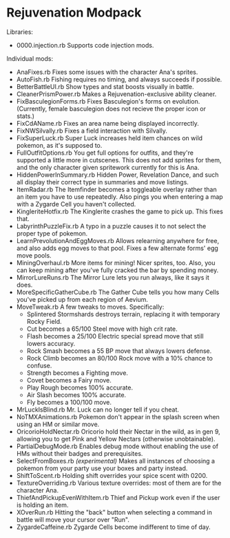 Rejuvenation Modpack
====================

Libraries:
- 0000.injection.rb
  Supports code injection mods.

Individual mods:
- AnaFixes.rb
  Fixes some issues with the character Ana's sprites.
- AutoFish.rb
  Fishing requires no timing, and always succeeds if possible.
- BetterBattleUI.rb
  Show types and stat boosts visually in battle.
- CleanerPrismPower.rb
  Makes a Rejuvenation-exclusive ability cleaner.
- FixBasculegionForms.rb
  Fixes Basculegion's forms on evolution. (Currently, female basculegion does not recieve the proper icon or stats.)
- FixCdAName.rb
  Fixes an area name being displayed incorrectly.
- FixNWSilvally.rb
  Fixes a field interaction with Silvally.
- FixSuperLuck.rb
  Super Luck increases held item chances on wild pokemon, as it's supposed to.
- FullOutfitOptions.rb
  You get full options for outfits, and they're supported a little more in cutscenes. This does not add sprites for them, and the only character given spritework currently for this is Ana.
- HiddenPowerInSummary.rb
  Hidden Power, Revelation Dance, and such all display their correct type in summaries and move listings.
- ItemRadar.rb
  The Itemfinder becomes a toggleable overlay rather than an item you have to use repeatedly. Also pings you when entering a map with a Zygarde Cell you haven't collected.
- KingleriteHotfix.rb
  The Kinglerite crashes the game to pick up. This fixes that.
- LabyrinthPuzzleFix.rb
  A typo in a puzzle causes it to not select the proper type of pokemon.
- LearnPrevolutionAndEggMoves.rb
  Allows relearning anywhere for free, and also adds egg moves to that pool. Fixes a few alternate forms' egg move pools.
- MiningOverhaul.rb
  More items for mining! Nicer sprites, too. Also, you can keep mining after you've fully cracked the bar by spending money.
- MirrorLureRuns.rb
  The Mirror Lure lets you run always, like it says it does.
- MoreSpecificGatherCube.rb
  The Gather Cube tells you how many Cells you've picked up from each region of Aevium.
- MoveTweak.rb
  A few tweaks to moves. Specifically:
  - Splintered Stormshards destroys terrain, replacing it with temporary Rocky Field.
  - Cut becomes a 65/100 Steel move with high crit rate.
  - Flash becomes a 25/100 Electric special spread move that still lowers accuracy.
  - Rock Smash becomes a 55 BP move that always lowers defense.
  - Rock Climb becomes an 80/100 Rock move with a 10% chance to confuse.
  - Strength becomes a Fighting move.
  - Covet becomes a Fairy move.
  - Play Rough becomes 100% accurate.
  - Air Slash becomes 100% accurate.
  - Fly becomes a 100/100 move.
- MrLuckIsBlind.rb
  Mr. Luck can no longer tell if you cheat.
- NoTMXAnimations.rb
  Pokemon don't appear in the splash screen when using an HM or similar move.
- OricorioHoldNectar.rb
  Oricorio hold their Nectar in the wild, as in gen 9, allowing you to get Pink and Yellow Nectars (otherwise unobtainable).
- PartialDebugMode.rb
  Enables debug mode without enabling the use of HMs without their badges and prerequisites.
- SelectFromBoxes.rb *(experimental)*
  Makes all instances of choosing a pokemon from your party use your boxes and party instead.
- ShiftToScent.rb
  Holding shift overrides your spice scent with 0200.
- TextureOverriding.rb
  Various texture overrides: most of them are for the character Ana.
- ThiefAndPickupEvenWithItem.rb
  Thief and Pickup work even if the user is holding an item.
- XOverRun.rb
  Hitting the "back" button when selecting a command in battle will move your cursor over "Run".
- ZygardeCaffeine.rb
  Zygarde Cells become indifferent to time of day.
